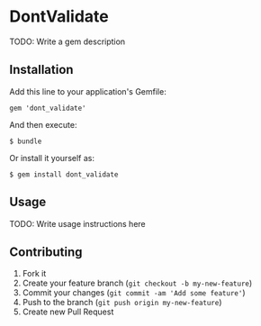 # DontValidate

TODO: Write a gem description

## Installation

Add this line to your application's Gemfile:

    gem 'dont_validate'

And then execute:

    $ bundle

Or install it yourself as:

    $ gem install dont_validate

## Usage

TODO: Write usage instructions here

## Contributing

1. Fork it
2. Create your feature branch (`git checkout -b my-new-feature`)
3. Commit your changes (`git commit -am 'Add some feature'`)
4. Push to the branch (`git push origin my-new-feature`)
5. Create new Pull Request
